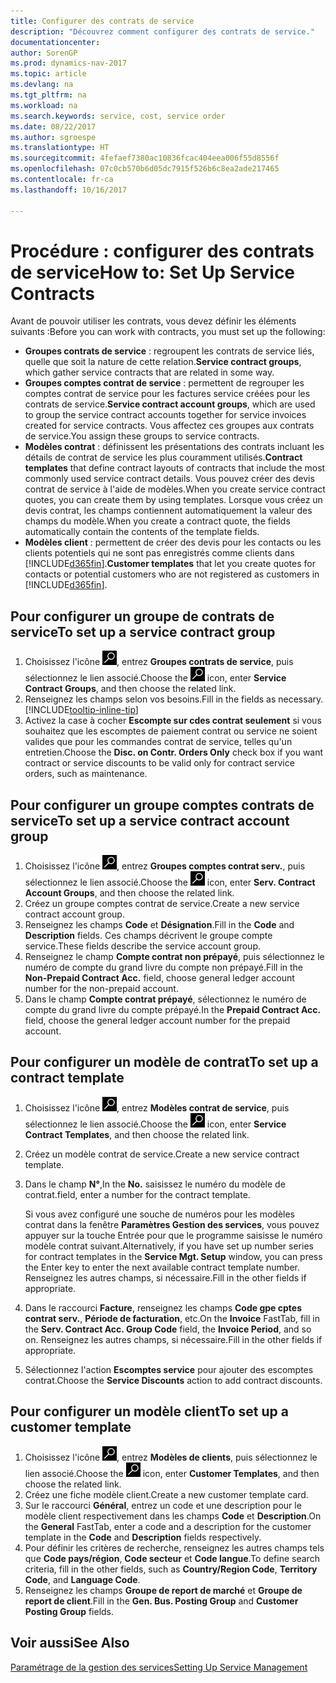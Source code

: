 ```yaml
---
title: Configurer des contrats de service
description: "Découvrez comment configurer des contrats de service."
documentationcenter: 
author: SorenGP
ms.prod: dynamics-nav-2017
ms.topic: article
ms.devlang: na
ms.tgt_pltfrm: na
ms.workload: na
ms.search.keywords: service, cost, service order
ms.date: 08/22/2017
ms.author: sgroespe
ms.translationtype: HT
ms.sourcegitcommit: 4fefaef7380ac10836fcac404eea006f55d8556f
ms.openlocfilehash: 07c0cb570b6d05dc7915f526b6c8ea2ade217465
ms.contentlocale: fr-ca
ms.lasthandoff: 10/16/2017

---
```


# <a name="how-to-set-up-service-contracts"></a><span data-ttu-id="ed455-103">Procédure : configurer des contrats de service</span><span class="sxs-lookup"><span data-stu-id="ed455-103">How to: Set Up Service Contracts</span></span>
<span data-ttu-id="ed455-104">Avant de pouvoir utiliser les contrats, vous devez définir les éléments suivants :</span><span class="sxs-lookup"><span data-stu-id="ed455-104">Before you can work with contracts, you must set up the following:</span></span> 

* <span data-ttu-id="ed455-105">**Groupes contrats de service** : regroupent les contrats de service liés, quelle que soit la nature de cette relation.</span><span class="sxs-lookup"><span data-stu-id="ed455-105">**Service contract groups**, which gather service contracts that are related in some way.</span></span>
* <span data-ttu-id="ed455-106">**Groupes comptes contrat de service** : permettent de regrouper les comptes contrat de service pour les factures service créées pour les contrats de service.</span><span class="sxs-lookup"><span data-stu-id="ed455-106">**Service contract account groups**, which are used to group the service contract accounts together for service invoices created for service contracts.</span></span> <span data-ttu-id="ed455-107">Vous affectez ces groupes aux contrats de service.</span><span class="sxs-lookup"><span data-stu-id="ed455-107">You assign these groups to service contracts.</span></span>  
* <span data-ttu-id="ed455-108">**Modèles contrat** : définissent les présentations des contrats incluant les détails de contrat de service les plus couramment utilisés.</span><span class="sxs-lookup"><span data-stu-id="ed455-108">**Contract templates** that define contract layouts of contracts that include the most commonly used service contract details.</span></span> <span data-ttu-id="ed455-109">Vous pouvez créer des devis contrat de service à l'aide de modèles.</span><span class="sxs-lookup"><span data-stu-id="ed455-109">When you create service contract quotes, you can create them by using templates.</span></span> <span data-ttu-id="ed455-110">Lorsque vous créez un devis contrat, les champs contiennent automatiquement la valeur des champs du modèle.</span><span class="sxs-lookup"><span data-stu-id="ed455-110">When you create a contract quote, the fields automatically contain the contents of the template fields.</span></span>
* <span data-ttu-id="ed455-111">**Modèles client** : permettent de créer des devis pour les contacts ou les clients potentiels qui ne sont pas enregistrés comme clients dans [!INCLUDE[d365fin](includes/d365fin_md.md)].</span><span class="sxs-lookup"><span data-stu-id="ed455-111">**Customer templates** that let you create quotes for contacts or potential customers who are not registered as customers in [!INCLUDE[d365fin](includes/d365fin_md.md)].</span></span>  

## <a name="to-set-up-a-service-contract-group"></a><span data-ttu-id="ed455-112">Pour configurer un groupe de contrats de service</span><span class="sxs-lookup"><span data-stu-id="ed455-112">To set up a service contract group</span></span>  
1. <span data-ttu-id="ed455-113">Choisissez l'icône ![Page ou rapport pour la recherche](media/ui-search/search_small.png "icône Page ou rapport pour la recherche"), entrez **Groupes contrats de service**, puis sélectionnez le lien associé.</span><span class="sxs-lookup"><span data-stu-id="ed455-113">Choose the ![Search for Page or Report](media/ui-search/search_small.png "Search for Page or Report icon") icon, enter **Service Contract Groups**, and then choose the related link.</span></span>  
2. <span data-ttu-id="ed455-114">Renseignez les champs selon vos besoins.</span><span class="sxs-lookup"><span data-stu-id="ed455-114">Fill in the fields as necessary.</span></span> [!INCLUDE[tooltip-inline-tip](includes/tooltip-inline-tip_md.md)]
3. <span data-ttu-id="ed455-115">Activez la case à cocher **Escompte sur cdes contrat seulement** si vous souhaitez que les escomptes de paiement contrat ou service ne soient valides que pour les commandes contrat de service, telles qu'un entretien.</span><span class="sxs-lookup"><span data-stu-id="ed455-115">Choose the **Disc. on Contr. Orders Only** check box if you want contract or service discounts to be valid only for contract service orders, such as maintenance.</span></span>  

## <a name="to-set-up-a-service-contract-account-group"></a><span data-ttu-id="ed455-116">Pour configurer un groupe comptes contrats de service</span><span class="sxs-lookup"><span data-stu-id="ed455-116">To set up a service contract account group</span></span>  
1. <span data-ttu-id="ed455-117">Choisissez l'icône ![Page ou rapport pour la recherche](media/ui-search/search_small.png "icône Page ou rapport pour la recherche"), entrez **Groupes comptes contrat serv.**, puis sélectionnez le lien associé.</span><span class="sxs-lookup"><span data-stu-id="ed455-117">Choose the ![Search for Page or Report](media/ui-search/search_small.png "Search for Page or Report icon") icon, enter **Serv. Contract Account Groups**, and then choose the related link.</span></span>  
2. <span data-ttu-id="ed455-118">Créez un groupe comptes contrat de service.</span><span class="sxs-lookup"><span data-stu-id="ed455-118">Create a new service contract account group.</span></span>   
3. <span data-ttu-id="ed455-119">Renseignez les champs **Code** et **Désignation**.</span><span class="sxs-lookup"><span data-stu-id="ed455-119">Fill in the **Code** and **Description** fields.</span></span> <span data-ttu-id="ed455-120">Ces champs décrivent le groupe compte service.</span><span class="sxs-lookup"><span data-stu-id="ed455-120">These fields describe the service account group.</span></span>  
4. <span data-ttu-id="ed455-121">Renseignez le champ **Compte contrat non prépayé**, puis sélectionnez le numéro de compte du grand livre du compte non prépayé.</span><span class="sxs-lookup"><span data-stu-id="ed455-121">Fill in the **Non-Prepaid Contract Acc.** field, choose general ledger account number for the non-prepaid account.</span></span>  
5. <span data-ttu-id="ed455-122">Dans le champ **Compte contrat prépayé**, sélectionnez le numéro de compte du grand livre du compte prépayé.</span><span class="sxs-lookup"><span data-stu-id="ed455-122">In the **Prepaid Contract Acc.** field, choose the general ledger account number for the prepaid account.</span></span>  

## <a name="to-set-up-a-contract-template"></a><span data-ttu-id="ed455-123">Pour configurer un modèle de contrat</span><span class="sxs-lookup"><span data-stu-id="ed455-123">To set up a contract template</span></span>  
1. <span data-ttu-id="ed455-124">Choisissez l'icône ![Page ou rapport pour la recherche](media/ui-search/search_small.png "icône Page ou rapport pour la recherche"), entrez **Modèles contrat de service**, puis sélectionnez le lien associé.</span><span class="sxs-lookup"><span data-stu-id="ed455-124">Choose the ![Search for Page or Report](media/ui-search/search_small.png "Search for Page or Report icon") icon, enter **Service Contract Templates**, and then choose the related link.</span></span>  
2. <span data-ttu-id="ed455-125">Créez un modèle contrat de service.</span><span class="sxs-lookup"><span data-stu-id="ed455-125">Create a new service contract template.</span></span>  
3. <span data-ttu-id="ed455-126">Dans le champ **N°**,</span><span class="sxs-lookup"><span data-stu-id="ed455-126">In the **No.**</span></span> <span data-ttu-id="ed455-127">saisissez le numéro du modèle de contrat.</span><span class="sxs-lookup"><span data-stu-id="ed455-127">field, enter a number for the contract template.</span></span>  
  
     <span data-ttu-id="ed455-128">Si vous avez configuré une souche de numéros pour les modèles contrat dans la fenêtre **Paramètres Gestion des services**, vous pouvez appuyer sur la touche Entrée pour que le programme saisisse le numéro modèle contrat suivant.</span><span class="sxs-lookup"><span data-stu-id="ed455-128">Alternatively, if you have set up number series for contract templates in the **Service Mgt. Setup** window, you can press the Enter key to enter the next available contract template number.</span></span> <span data-ttu-id="ed455-129">Renseignez les autres champs, si nécessaire.</span><span class="sxs-lookup"><span data-stu-id="ed455-129">Fill in the other fields if appropriate.</span></span>  
  
4. <span data-ttu-id="ed455-130">Dans le raccourci **Facture**, renseignez les champs **Code gpe cptes contrat serv.**, **Période de facturation**, etc.</span><span class="sxs-lookup"><span data-stu-id="ed455-130">On the **Invoice** FastTab, fill in the **Serv. Contract Acc. Group Code** field, the **Invoice Period**, and so on.</span></span> <span data-ttu-id="ed455-131">Renseignez les autres champs, si nécessaire.</span><span class="sxs-lookup"><span data-stu-id="ed455-131">Fill in the other fields if appropriate.</span></span>  
5. <span data-ttu-id="ed455-132">Sélectionnez l'action **Escomptes service** pour ajouter des escomptes contrat.</span><span class="sxs-lookup"><span data-stu-id="ed455-132">Choose the **Service Discounts** action to add contract discounts.</span></span>  

## <a name="to-set-up-a-customer-template"></a><span data-ttu-id="ed455-133">Pour configurer un modèle client</span><span class="sxs-lookup"><span data-stu-id="ed455-133">To set up a customer template</span></span>  
1. <span data-ttu-id="ed455-134">Choisissez l'icône ![Page ou rapport pour la recherche](media/ui-search/search_small.png "icône Page ou rapport pour la recherche"), entrez **Modèles de clients**, puis sélectionnez le lien associé.</span><span class="sxs-lookup"><span data-stu-id="ed455-134">Choose the ![Search for Page or Report](media/ui-search/search_small.png "Search for Page or Report icon") icon, enter **Customer Templates**, and then choose the related link.</span></span>  
2. <span data-ttu-id="ed455-135">Créez une fiche modèle client.</span><span class="sxs-lookup"><span data-stu-id="ed455-135">Create a new customer template card.</span></span>  
3. <span data-ttu-id="ed455-136">Sur le raccourci **Général**, entrez un code et une description pour le modèle client respectivement dans les champs **Code** et **Description**.</span><span class="sxs-lookup"><span data-stu-id="ed455-136">On the **General** FastTab, enter a code and a description for the customer template in the **Code** and **Description** fields respectively.</span></span> 
4. <span data-ttu-id="ed455-137">Pour définir les critères de recherche, renseignez les autres champs tels que **Code pays/région**, **Code secteur** et **Code langue**.</span><span class="sxs-lookup"><span data-stu-id="ed455-137">To define search criteria, fill in the other fields, such as **Country/Region Code**, **Territory Code**, and **Language Code**.</span></span>  
5. <span data-ttu-id="ed455-138">Renseignez les champs **Groupe de report de marché** et **Groupe de report de client**.</span><span class="sxs-lookup"><span data-stu-id="ed455-138">Fill in the **Gen. Bus. Posting Group** and **Customer Posting Group** fields.</span></span>  

## <a name="see-also"></a><span data-ttu-id="ed455-139">Voir aussi</span><span class="sxs-lookup"><span data-stu-id="ed455-139">See Also</span></span>
[<span data-ttu-id="ed455-140">Paramétrage de la gestion des services</span><span class="sxs-lookup"><span data-stu-id="ed455-140">Setting Up Service Management</span></span>](service-setup-service.md)
